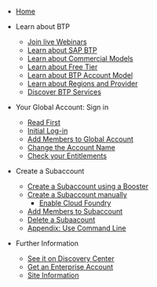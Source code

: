 <!-- docs/_sidebar.md -->



- [Home](/)

- Learn about BTP

  - [Join live Webinars](pages/1_discover/2_live_webinars.md)
  - [Learn about SAP BTP](pages/1_discover/3_about_btp.md)
  - [Learn about Commercial Models](pages/1_discover/4_btp_licenses.md)
  - [Learn about Free Tier](pages/1_discover/5_free_tier_plans.md)
  - [Learn about BTP Account Model](pages/1_discover/6_btp_account_model.md)
  - [Learn about Regions and Provider](pages/1_discover/7_provider_regions.md)
  - [Discover BTP Services](pages/1_discover/8_dc_services.md)

- Your Global Account: Sign in

  - [Read First](pages/2_setup_ga/1_read_first.md)
  - [Initial Log-in](pages/2_setup_ga/2_initial_login.md)
  - [Add Members to Global Account](pages/2_setup_ga/3_add_ga_members.md)
  - [Change the Account Name ](pages/2_setup_ga/4_ga_name.md)
  - [Check your Entitlements](pages/2_setup_ga/5_check_entitlements.md)
  
- Create a Subaccount

  - [Create a Subaccount using a Booster](pages/3_setup_suba/1_booster.md)
  - [Create a Subaccount manually](pages/3_setup_suba/2_suba_manual.md)
    - [Enable Cloud Foundry](pages/3_setup_suba/3_cf_orgs_spaces.md)
  - [Add Members to Subaccount](pages/3_setup_suba/4_suba_members.md)
  - [Delete a Subaacount](pages/3_setup_suba/5_suba_delete.md)
  - [Appendix: Use Command Line](pages/3_setup_suba/6_use_cli.md)
  
- Further Information

  - [See it on Discovery Center](https://discovery-center.cloud.sap/missiondetail/3019/)
  - [Get an Enterprise Account](https://developers.sap.com/tutorials/btp-free-tier-account.html)
  - [Site Information](_footer.md)